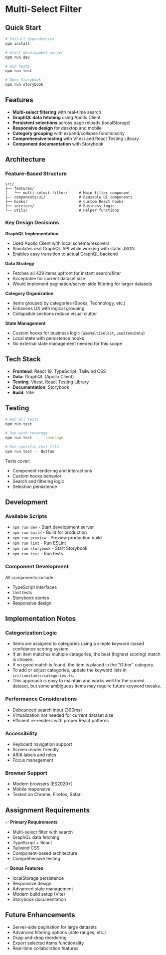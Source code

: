 # Multi-Select Filter

## Quick Start

```bash
# Install dependencies
npm install

# Start development server
npm run dev

# Run tests
npm run test

# Open Storybook
npm run storybook
```

## Features

- **Multi-select filtering** with real-time search
- **GraphQL data fetching** using Apollo Client
- **Persistent selections** across page reloads (localStorage)
- **Responsive design** for desktop and mobile
- **Category grouping** with expand/collapse functionality
- **Comprehensive testing** with Vitest and React Testing Library
- **Component documentation** with Storybook

## Architecture

### Feature-Based Structure

```
src/
├── features/
│   └── multi-select-filter/     # Main filter component
├── components/ui/               # Reusable UI components
├── hooks/                       # Custom React hooks
├── services/                    # Business logic
└── utils/                       # Helper functions
```

### Key Design Decisions

**GraphQL Implementation**

- Used Apollo Client with local schema/resolvers
- Simulates real GraphQL API while working with static JSON
- Enables easy transition to actual GraphQL backend

**Data Strategy**

- Fetches all 429 items upfront for instant search/filter
- Acceptable for current dataset size
- Would implement pagination/server-side filtering for larger datasets

**Category Organization**

- Items grouped by categories (Books, Technology, etc.)
- Enhances UX with logical grouping
- Collapsible sections reduce visual clutter

**State Management**

- Custom hooks for business logic (`useMultiSelect`, `useItemsData`)
- Local state with persistence hooks
- No external state management needed for this scope

## Tech Stack

- **Frontend**: React 19, TypeScript, Tailwind CSS
- **Data**: GraphQL (Apollo Client)
- **Testing**: Vitest, React Testing Library
- **Documentation**: Storybook
- **Build**: Vite

## Testing

```bash
# Run all tests
npm run test

# Run with coverage
npm run test -- --coverage

# Run specific test file
npm run test -- Button
```

Tests cover:

- Component rendering and interactions
- Custom hooks behavior
- Search and filtering logic
- Selection persistence

## Development

### Available Scripts

- `npm run dev` - Start development server
- `npm run build` - Build for production
- `npm run preview` - Preview production build
- `npm run lint` - Run ESLint
- `npm run storybook` - Start Storybook
- `npm run test` - Run tests

### Component Development

All components include:

- TypeScript interfaces
- Unit tests
- Storybook stories
- Responsive design

## Implementation Notes

### Categorization Logic

- Items are assigned to categories using a simple keyword-based confidence scoring system.
- If an item matches multiple categories, the best (highest scoring) match is chosen.
- If no good match is found, the item is placed in the "Other" category.
- To add or adjust categories, update the keyword lists in `src/constants/categories.ts`.
- This approach is easy to maintain and works well for the current dataset, but some ambiguous items may require future keyword tweaks.

### Performance Considerations

- Debounced search input (300ms)
- Virtualization not needed for current dataset size
- Efficient re-renders with proper React patterns

### Accessibility

- Keyboard navigation support
- Screen reader friendly
- ARIA labels and roles
- Focus management

### Browser Support

- Modern browsers (ES2020+)
- Mobile responsive
- Tested on Chrome, Firefox, Safari

## Assignment Requirements

✅ **Primary Requirements**

- Multi-select filter with search
- GraphQL data fetching
- TypeScript + React
- Tailwind CSS
- Component-based architecture
- Comprehensive testing

✅ **Bonus Features**

- localStorage persistence
- Responsive design
- Advanced state management
- Modern build setup (Vite)
- Storybook documentation

## Future Enhancements

- Server-side pagination for large datasets
- Advanced filtering options (date ranges, etc.)
- Drag-and-drop reordering
- Export selected items functionality
- Real-time collaboration features
